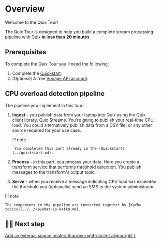 # Overview

Welcome to the Quix Tour! 

The Quix Tour is designed to help you build a complete stream processing pipeline with Quix **in less than 20 minutes**.

## Prerequisites

To complete the Quix Tour you'll need the following:

1. Complete the [Quickstart](../quickstart.md).
2. (Optional) A free [Vonage API account](https://developer.vonage.com/sign-up).

## CPU overload detection pipeline

The pipeline you implement in this tour:

1. **Ingest** - you publish data from your laptop into Quix using the Quix client library, Quix Streams. You're going to publish your real-time CPU load. You could alternatively publish data from a CSV file, or any other source required for your use case.

    !!! note

        You completed this part already in the [Quickstart](../quickstart.md).

2. **Process** - in this part, you process your data. Here you create a transform service that performs threshold detection. You publish messages to the transform's output topic. 

3. **Serve** - when you receive a message indicating CPU load has exceeded the threshold you (optionally) send an SMS to the system administrator.

!!! note

    The components in the pipeline are connected together by [Kafka topics](../../kb/what-is-kafka.md).

## 🏃‍♀️ Next step

[Add an external source :material-arrow-right-circle:{ align=right }](./external-source.md)

